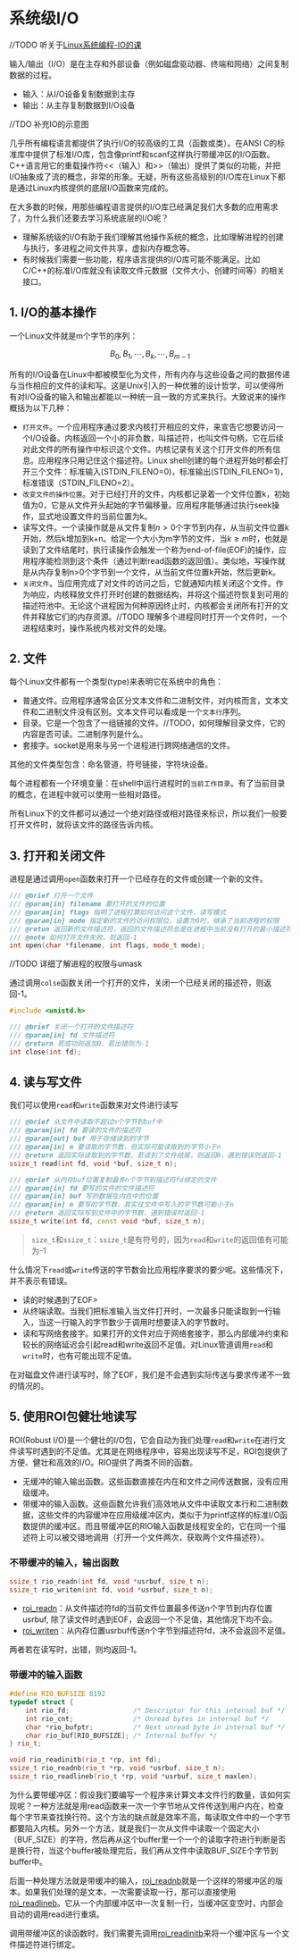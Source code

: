 # 系统级I/O

//TODO
听关于[Linux系统编程-IO的课](www.watchmen.cn/video/linux)

输入/输出（I/O）是在主存和外部设备（例如磁盘驱动器、终端和网络）之间复制数据的过程。

- 输入：从I/O设备复制数据到主存
- 输出：从主存复制数据到I/O设备

//TDO 补充IO的示意图

几乎所有编程语言都提供了执行I/O的较高级的工具（函数或类）。在ANSI C的标准库中提供了标准I/O库，包含像printf和scanf这样执行带缓冲区的I/O函数。C++语言用它的重载操作符<<（输入）和>>（输出）提供了类似的功能，并把I/O抽象成了流的概念，非常的形象。无疑，所有这些高级别的I/O库在Linux下都是通过Linux内核提供的底层I/O函数来完成的。

在大多数的时候，用那些编程语言提供的I/O库已经满足我们大多数的应用需求了，为什么我们还要去学习系统底层的I/O呢？
- 理解系统级的I/O有助于我们理解其他操作系统的概念，比如理解进程的创建与执行，多进程之间文件共享，虚拟内存概念等。
- 有时候我们需要一些功能，程序语言提供的I/O库可能不能满足。比如C/C++的标准I/O库就没有读取文件元数据（文件大小、创建时间等）的相关接口。

## 1. I/O的基本操作

一个Linux文件就是m个字节的序列：

$$B_0,B_1,\cdots,B_k,\cdots,B_{m-1}$$

所有的I/O设备在Linux中都被模型化为文件，所有内存与这些设备之间的数据传递与当作相应的文件的读和写。这是Unix引入的一种优雅的设计哲学，可以使得所有对I/O设备的输入和输出都能以一种统一且一致的方式来执行。大致说来的操作概括为以下几种：
- `打开文件`。一个应用程序通过要求内核打开相应的文件，来宣告它想要访问一个I/O设备。内核返回一个小的非负数，叫描述符，也叫文件句柄，它在后续对此文件的所有操作中标识这个文件。内核记录有关这个打开文件的所有信息。应用程序只用记住这个描述符。Linux shell创建的每个进程开始时都会打开三个文件：标准输入(STDIN_FILENO=0)，标准输出(STDIN_FILENO=1)，标准错误（STDIN_FILENO=2）。
- `改变文件的操作位置`。对于已经打开的文件，内核都记录着一个文件位置k，初始值为0，它是从文件开头起始的字节偏移量。应用程序能够通过执行seek操作，显式地设置文件的当前位置为k。
- 读写文件。一个读操作就是从文件复制$n>0$个字节到内存，从当前文件位置k开始，然后k增加到k+n。给定一个大小为m字节的文件，当$k\ge m$时，也就是读到了文件结尾时，执行读操作会触发一个称为end-of-file(EOF)的操作，应用程序能检测到这个条件（通过判断read函数的返回值）。类似地，写操作就是从内存复制n>0个字节到一个文件，从当前文件位置k开始，然后更新k。
- `关闭文件`。当应用完成了对文件的访问之后，它就通知内核关闭这个文件。作为响应，内核释放文件打开时创建的数据结构，并将这个描述符恢复到可用的描述符池中。无论这个进程因为何种原因终止时，内核都会关闭所有打开的文件并释放它们的内存资源。//TODO 理解多个进程同时打开一个文件时，一个进程结束时，操作系统内核对文件的处理。

## 2. 文件

每个Linux文件都有一个类型(type)来表明它在系统中的角色：

- 普通文件。应用程序通常会区分文本文件和二进制文件，对内核而言，文本文件和二进制文件没有区别。文本文件可以看成是一个`文本行`序列。
- 目录。它是一个包含了一组链接的文件。//TODO，如何理解目录文件，它的内容是否可读。二进制序列是什么。
- 套接字。socket是用来与另一个进程进行跨网络通信的文件。

其他的文件类型包含：命名管道，符号链接，字符块设备。

每个进程都有一个环境变量：在shell中运行进程时的`当前工作目录`。有了当前目录的概念，在进程中就可以使用一些相对路径。

所有Linux下的文件都可以通过一个绝对路径或相对路径来标识，所以我们一般要打开文件时，就将该文件的路径告诉内核。

## 3. 打开和关闭文件

进程是通过调用`open`函数来打开一个已经存在的文件或创建一个新的文件。

```cpp
/// @brief 打开一个文件
/// @param[in] filename 要打开的文件的位置
/// @param[in] flags 指明了进程打算如何访问这个文件，读写模式
/// @param[in] mode 指定新的文件的访问权限位，设置为0时，继承了当前进程的权限
/// @retun 返回新的文件描述符，返回的文件描述符总是在进程中当前没有打开的最小描述符
/// @note 如何打开文件失败，则返回-1
int open(char *filename, int flags, mode_t mode);
```
//TODO 详细了解进程的权限与umask

通过调用`colse`函数关闭一个打开的文件，关闭一个已经关闭的描述符，则返回-1。

```cpp
#include <unistd.h>

/// @brief 关闭一个打开的文件描述符
/// @param[in] fd 文件描述符
/// @return 若成功则返加0，若出错则为-1
int close(int fd);
```

## 4. 读与写文件

我们可以使用`read`和`write`函数来对文件进行读写

```cpp
/// @brief 从文件中读取不超过n个字节到buf中
/// @param[in] fd 要读的文件的描述符
/// @param[out] buf 用于存储读到的字节
/// @param[in] n 要读取的字节数，但实际可能读取到的字节小于n
/// @return 返回实际读取到的字节数，若读到了文件结尾，则返回0，遇到错误则返回-1
ssize_t read(int fd, void *buf, size_t n);

/// @brief 从内存buf位置复制最多n个字节到描述符fd绑定的文件
/// @param[in] fd 要写的文件的文件描述符
/// @param[in] buf 写的数据在内在中的位置
/// @param[in] n 要写的字节数，其实往文件中写入的字节数可能小于n
/// @return 返回实际写到文件中的字节数，遇到错误时返回-1
ssize_t write(int fd, const void *buf, size_t n);
```

> `size_t`和`ssize_t`：`ssize_t`是有符号的，因为`read`和`write`的返回值有可能为-1

什么情况下`read`或`write`传送的字节数会比应用程序要求的要少呢。这些情况下，并不表示有错误。

- 读的时候遇到了EOF>
- 从终端读取。当我们把标准输入当文件打开时，一次最多只能读取到一行输入，当这一行输入的字节数少于调用时想要读入的字节数时。
- 读和写网络套接字。如果打开的文件对应于网络套接字，那么内部缓冲约束和较长的网络延迟会引起read和write返回不足值。对Linux管道调用`read`和`write`时，也有可能出现不足值。

在对磁盘文件进行读写时，除了EOF，我们是不会遇到实际传送与要求传递不一致的情况的。

## 5. 使用ROI包健壮地读写

ROI(Robust I/O)是一个健壮的I/O包，它会自动为我们处理`read`和`write`在进行文件读写时遇到的不足值。尤其是在网络程序中，容易出现读写不足，ROI包提供了方便、健壮和高效的I/O。RIO提供了两类不同的函数。

- 无缓冲的输入输出函数。这些函数直接在内在和文件之间传送数据，没有应用级缓冲。
- 带缓冲的输入函数。这些函数允许我们高效地从文件中读取文本行和二进制数据，这些文件的内容缓冲在应用级缓冲区内，类似于为printf这样的标准I/O函数提供的缓冲区。而且带缓冲区的RIO输入函数是线程安全的，它在同一个描述符上可以被交错地调用（打开一个文件两次，获取两个文件描述符）。

### 不带缓冲的输入，输出函数

```cpp
ssize_t rio_readn(int fd, void *usrbuf, size_t n);
ssize_t rio_writen(int fd, void *usrbuf, size_t n);
```
- [roi_readn](../csapp.c#738)：从文件描述符fd的当前文件位置最多传送n个字节到内存位置usrbuf, 除了读文件时遇到EOF，会返回一个不足值，其他情况下均不会。
- [roi_writen](../csapp.c#764)：从内存位置usrbuf传送n个字节到描述符fd，决不会返回不足值。

两者若在读写时，出错，则均返回-1。

### 带缓冲的输入函数

```cpp
#define RIO_BUFSIZE 8192
typedef struct {
    int rio_fd;                /* Descriptor for this internal buf */
    int rio_cnt;               /* Unread bytes in internal buf */
    char *rio_bufptr;          /* Next unread byte in internal buf */
    char rio_buf[RIO_BUFSIZE]; /* Internal buffer */
} rio_t;

void rio_readinitb(rio_t *rp, int fd); 
ssize_t	rio_readnb(rio_t *rp, void *usrbuf, size_t n);
ssize_t	rio_readlineb(rio_t *rp, void *usrbuf, size_t maxlen);
```

为什么要带缓冲区：假设我们要编写一个程序来计算文本文件行的数量，该如何实现呢？一种方法就是用read函数来一次一个字节地从文件传送到用户内在，检查每个字节来查找换行符。这个方法的缺点就是效率不高，每读取文件中的一个字节都要陷入内核。另外一个方法，就是我们一次从文件中读取一个固定大小（BUF_SIZE）的字符，然后再从这个buffer里一个一个的读取字符进行判断是否是换行符，当这个buffer被处理完后，我们再从文件中读取BUF_SIZE个字节到buffer中。

后面一种处理方法就是带缓冲的输入，[roi_readnb](../csapp.c#838)就是一个这样的带缓冲区的版本。如果我们处理的是文本，一次需要读取一行，那可以直接使用[roi_readlineb](../csapp.c#860)。它从一个内部缓冲区中一次复制一行，当缓冲区变空时，内部会自动的调用read进行重填。

调用带缓冲区的读函数时，我们需要先调用[roi_readinitb](../csapp.c#826)来将一个缓冲区与一个文件描述符进行绑定。


